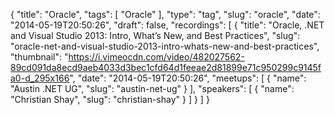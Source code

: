 {
  "title": "Oracle",
  "tags": [
    "Oracle"
  ],
  "type": "tag",
  "slug": "oracle",
  "date": "2014-05-19T20:50:26",
  "draft": false,
  "recordings": [
    {
      "title": "Oracle, .NET and Visual Studio 2013: Intro, What’s New, and Best Practices",
      "slug": "oracle-net-and-visual-studio-2013-intro-whats-new-and-best-practices",
      "thumbnail": "https://i.vimeocdn.com/video/482027562-89cd091da8ecd9aeb4033d3bec1cfd64d1feeae2d81899e71c950299c9145fa0-d_295x166",
      "date": "2014-05-19T20:50:26",
      "meetups": [
        {
          "name": "Austin .NET UG",
          "slug": "austin-net-ug"
        }
      ],
      "speakers": [
        {
          "name": "Christian Shay",
          "slug": "christian-shay"
        }
      ]
    }
  ]
}